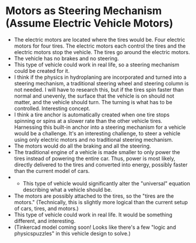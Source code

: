 # Motors as Steering Mechanism (Assume Electric Vehicle Motors)

- The electric motors are located where the tires would be. Four electric motors for four tires. The electric motors each control the tires and the electric motors stop the vehicle. The tires go around the electric motors.
- The vehicle has no brakes and no steering.
- This type of vehicle could work in real life, so a steering mechanism could be created for it.
- I think if the physics in hydroplaning are incorporated and turned into a steering mechanism, a traditional steering wheel and steering column is not needed. I will have to research this, but if the tires spin faster than normal and unevenly, the surface that the vehicle is on should not matter, and the vehicle should turn. The turning is what has to be controlled. Interesting concept.
- I think a tire anchor is automatically created when one tire stops spinning or spins at a slower rate than the other vehicle tires. Harnessing this built-in anchor into a steering mechanism for a vehicle would be a challenge. It's an interesting challenge, to steer a vehicle using only electric motors and no traditional steering mechanism.   
- The motors would do all the braking and all the steering.
- The traditional engine of a vehicle is made smaller to only power the tires instead of powering the entire car. Thus, power is most likely, directly delivered to the tires and converted into energy, possibly faster than the current model of cars.
- - This type of vehicle would significantly alter the "universal" equation describing what a vehicle should be.
- The motors are possibly attached to the tires, so the "tires are the motors." (Technically, this is slightly more logical than the current setup of cars, tires, and motors.)
- This type of vehicle could work in real life. It would be something different, and interesting.
- (Tinkercad model coming soon! Looks like there's a few "logic and physicspuzzles" in this vehicle design to solve.)
  

